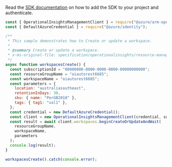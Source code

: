 Read the [SDK documentation](https://github.com/Azure/azure-sdk-for-js/blob/%40azure%2Farm-operationalinsights_8.0.1/sdk/operationalinsights/arm-operationalinsights/README.md) on how to add the SDK to your project and authenticate.

```javascript
const { OperationalInsightsManagementClient } = require("@azure/arm-operationalinsights");
const { DefaultAzureCredential } = require("@azure/identity");

/**
 * This sample demonstrates how to Create or update a workspace.
 *
 * @summary Create or update a workspace.
 * x-ms-original-file: specification/operationalinsights/resource-manager/Microsoft.OperationalInsights/stable/2021-06-01/examples/WorkspacesCreate.json
 */
async function workspacesCreate() {
  const subscriptionId = "00000000-0000-0000-0000-00000000000";
  const resourceGroupName = "oiautorest6685";
  const workspaceName = "oiautorest6685";
  const parameters = {
    location: "australiasoutheast",
    retentionInDays: 30,
    sku: { name: "PerGB2018" },
    tags: { tag1: "val1" },
  };
  const credential = new DefaultAzureCredential();
  const client = new OperationalInsightsManagementClient(credential, subscriptionId);
  const result = await client.workspaces.beginCreateOrUpdateAndWait(
    resourceGroupName,
    workspaceName,
    parameters
  );
  console.log(result);
}

workspacesCreate().catch(console.error);
```
